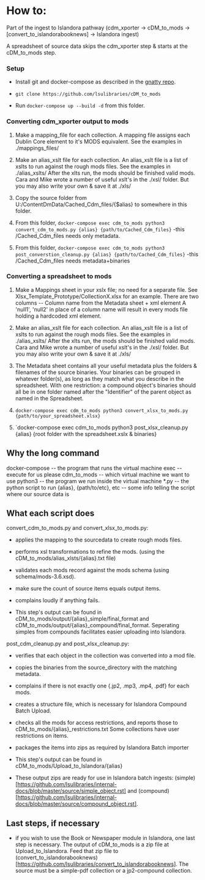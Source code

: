 # How to:

Part of the ingest to Islandora pathway (cdm_xporter -> cDM_to_mods -> [convert_to_islandorabooknews] -> Islandora ingest)

A spreadsheet of source data skips the cdm_xporter step & starts at the cDM_to_mods step.

### Setup

 - Install git and docker-compose as described in the [gnatty repo](https://github.com/lsulibraries/gnatty#if-you-need-dependecies).  

- `git clone https://github.com/lsulibraries/cDM_to_mods`

- Run `docker-compose up --build -d` from this folder. 

### Converting cdm_xporter output to mods
  
  1) Make a mapping_file for each collection.  A mapping file assigns each Dublin Core element to it's MODS equivalent.  See the examples in ./mappings_files/

  2) Make an alias_xslt file for each collection.  An alias_xslt file is a list of xslts to run against the rough mods files.  See the examples in ./alias_xslts/  After the xlts run, the mods should be finished valid mods.
  Cara and Mike wrote a number of useful xslt's in the ./xsl/ folder.  But you may also write your own & save it at ./xls/

  3) Copy the source folder from U:/ContentDmData/Cached_Cdm_files/{$alias} to somewhere in this folder.

  5) From this folder, `docker-compose exec cdm_to_mods python3 convert_cdm_to_mods.py {alias} {path/to/Cached_Cdm_files}`
        -this /Cached_Cdm_files needs only metadata.
  
  6) From this folder, `docker-compose exec cdm_to_mods python3 post_converstion_cleanup.py {alias} {path/to/Cached_Cdm_files}`
        -this /Cached_Cdm_files needs metadata+binaries

### Converting a spreadsheet to mods

  1) Make a Mappings sheet in your xslx file; no need for a separate file.  See Xlsx_Template_Prototype/CollectionX.xlsx for an example.
  There are two columns -- Column name from the Metadata sheet + xml element
  A 'null1', 'null2' in place of a column name will result in every mods file holding a hardcoded xml element.

  2) Make an alias_xslt file for each collection.  An alias_xslt file is a list of xslts to run against the rough mods files.  See the examples in ./alias_xslts/  After the xlts run, the mods should be finished valid mods.
  Cara and Mike wrote a number of useful xslt's in the ./xsl/ folder.  But you may also write your own & save it at ./xls/

  3) The Metadata sheet contains all your useful metadata plus the folders & filenames of the source binaries.  Your binaries can be grouped in whatever folder(s), as long as they match what you describe in the spreadsheet.  With one restriction: a compound object's binaries should all be in one folder named after the "Identifier" of the parent object as named in the Spreadsheet.

  4) `docker-compose exec cdm_to_mods python3 convert_xlsx_to_mods.py {path/to/your_spreadsheet.xlsx}`

  5) `docker-compose exec cdm_to_mods python3 post_xlsx_cleanup.py {alias} {root folder with the spreadsheet.xslx & binaries}


## Why the long command

docker-compose  -- the program that runs the virtual machine
exec  -- execute for us please
cdm_to_mods  -- which virtual machine we want to use
python3  -- the program we run inside the virtual machine
\*.py  -- the python script to run
{alias}, {path/to/etc}, etc  -- some info telling the script where our source data is


## What each script does

convert_cdm_to_mods.py and convert_xlsx_to_mods.py:
  - applies the mapping to the sourcedata to create rough mods files.
  - performs xsl transformations to refine the mods.  (using the cDM_to_mods/alias_xlsts/{alias}.txt file)
  - validates each mods record against the mods schema (using schema/mods-3.6.xsd).
  - make sure the count of source items equals output items.
  - complains loudly if anything fails.

  - This step's output can be found in cDM_to_mods/output/{alias}\_simple/final_format and cDM_to_mods/output/{alias}\_compound/final_format.  Seperating simples from compounds facilitates easier uploading into Islandora.

post_cdm_cleanup.py and post_xlsx_cleanup.py:
  - verifies that each object in the collection was converted into a mod file.  
  - copies the binaries from the source_directory with the matching metadata.
  - complains if there is not exactly one {.jp2, .mp3, .mp4, .pdf} for each mods.
  - creates a structure file, which is necessary for Islandora Compound Batch Upload.
  - checks all the mods for access restrictions, and reports those to cDM_to_mods/{alias}\_restrictions.txt  Some collections have user restrictions on items. 
  - packages the items into zips as required by Islandora Batch importer

  - This step's output can be found in cDM_to_mods/Upload_to_Islandora/{alias}

  - These output zips are ready for use in Islandora batch ingests: (simple)[https://github.com/lsulibraries/internal-docs/blob/master/source/simple_object.rst] and (compound)[https://github.com/lsulibraries/internal-docs/blob/master/source/compound_object.rst].

## Last steps, if necessary

  - if you wish to use the Book or Newspaper module in Islandora, one last step is necessary.  The output of cDM_to_mods is a zip file at Upload_to_Islandora.  Feed that zip file to (convert_to_islandorabooknews)[https://github.com/lsulibraries/convert_to_islandorabooknews].  The source must be a simple-pdf collection or a jp2-compound collection.
